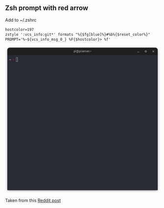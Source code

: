 ## Zsh prompt with red arrow

Add to ~/.zshrc

```
hostcolor=197
zstyle ':vcs_info:git*' formats "%{$fg[blue]%}#%b%{$reset_color%}"
PROMPT='%~${vcs_info_msg_0_} %F{$hostcolor}> %f'
```
![img](./screenshots/zsh_prompt.png)

Taken from this [Reddit post](https://www.reddit.com/r/unixporn/comments/4vke7s/osx_iterm2_tmux_vim/)
